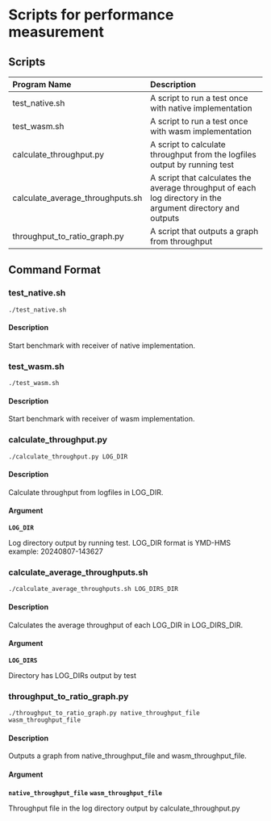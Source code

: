 # Scripts for performance measurement

## Scripts
| Program Name | Description |
|:-------------|:------------|
| test_native.sh | A script to run a test once with native implementation |
| test_wasm.sh | A script to run a test once with wasm implementation |
| calculate\_throughput.py | A script to calculate throughput from the logfiles output by running test |
| calculate\_average\_throughputs.sh | A script that calculates the average throughput of each log directory in the argument directory and outputs |
| throughput\_to\_ratio\_graph.py | A script that outputs a graph from throughput |

## Command Format
### test_native.sh
```
./test_native.sh
```
#### Description
Start benchmark with receiver of native implementation.

### test_wasm.sh
```
./test_wasm.sh
```
#### Description
Start benchmark with receiver of wasm implementation.

### calculate_throughput.py
```
./calculate_throughput.py LOG_DIR
```
#### Description
Calculate throughput from logfiles in LOG_DIR.

#### Argument
**`LOG_DIR`**

Log directory output by running test.
LOG_DIR format is YMD-HMS
example: 20240807-143627

### calculate_average_throughputs.sh
```
./calculate_average_throughputs.sh LOG_DIRS_DIR
```

#### Description
Calculates the average throughput of each LOG_DIR in LOG_DIRS_DIR.

#### Argument
**`LOG_DIRS`**

Directory has LOG_DIRs output by test

### throughput_to_ratio_graph.py
```
./throughput_to_ratio_graph.py native_throughput_file wasm_throughput_file
```

#### Description
Outputs a graph from native_throughput_file and wasm_throughput_file.

#### Argument
**`native_throughput_file`**
**`wasm_throughput_file`**

Throughput file in the log directory output by calculate_throughput.py
